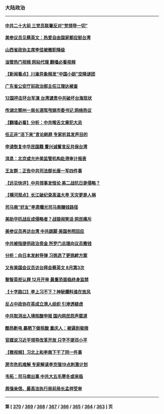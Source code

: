 ### 大陆政治
---
#### [中共二十大前 三党员联署反对“党领导一切”](../../pages/ncid277/n13810399.md?08262045) 
#### [美参议员见蔡英文：热爱自由国家都应挺台湾](../../pages/ncid277/n13810597.md?08262045) 
#### [山西省政协主席李佳被撤职降级](../../pages/ncid277/n13810639.md?08262045) 
#### [油管热门视频 网站代理 翻墙必看视频](http://209.222.30.114:81/youtube.html?08262045)
#### [【新闻看点】川渝异象频发“中国小姐”空降谜团](../../pages/ncid277/n13810278.md?08262045) 
#### [广东省公安厅前政治部主任江理达被查](../../pages/ncid277/n13810517.md?08262045) 
#### [12国抨击环台军演 台湾谴责中共破坏台海现状](../../pages/ncid277/n13810397.md?08262045) 
#### [传湖北鄂州一局长酒驾甩锅市委书记 网络热议](../../pages/ncid277/n13810409.md?08262045) 
#### [【翻墙必看】分析：中共喉舌文章犯大忌](../../pages/ncid277/n13810445.md?08262045) 
#### [任正非“活下来”言论刷屏 专家析其发声目的](../../pages/ncid277/n13810403.md?08262045) 
#### [申请恢复中华民国籍 曹兴诚誓言反共保台湾](../../pages/ncid277/n13810344.md?08262045) 
#### [消息：北京或允许美监管机构赴港审计报表](../../pages/ncid277/n13810238.md?08262045) 
#### [王友群：正告中共司法部长唐一军四件事](../../pages/ncid277/n13810266.md?08262045) 
#### [【远见快评】中共领事发怪论 美二战抗日是侵略？](../../pages/ncid277/n13810307.md?08262045) 
#### [【横河观点】长江破纪录高温大旱 天灾更是人祸](../../pages/ncid277/n13810280.md?08262045) 
#### [司马南“好友”李肃曝光司马南赚钱路径](../../pages/ncid277/n13810232.md?08262045) 
#### [美助华抗战反成侵略者？战狼闹笑话 网民痛斥](../../pages/ncid277/n13810107.md?08262045) 
#### [美参议员再访台湾 中共跳脚 美国务院回应](../../pages/ncid277/n13810196.md?08262045) 
#### [中共被指提供政治资金 所罗门总理向议员撒钱](../../pages/ncid277/n13810139.md?08262045) 
#### [分析：向日本发射导弹 习挑选了更挑衅方案](../../pages/ncid277/n13809384.md?08262045) 
#### [又有美国会议员访台拜会蔡英文 8月第3次](../../pages/ncid277/n13810061.md?08262045) 
#### [黎智英拒认罪 12月开审 最重恐面临终身监禁](../../pages/ncid277/n13810175.md?08262045) 
#### [【十字路口】李上习不下？神秘爆料谁在放风](../../pages/ncid277/n13809946.md?08262045) 
#### [反占中政协在英成立港人组织 引渗透疑虑](../../pages/ncid277/n13810150.md?08262045) 
#### [中共取消出入境核酸申报 国内网民怨声载道](../../pages/ncid277/n13810120.md?08262045) 
#### [酷热断电 暴晒下做核酸 重庆人：被逼到极限](../../pages/ncid277/n13810046.md?08262045) 
#### [官媒说习近平领导改革开放 只字不提邓小平](../../pages/ncid277/n13810026.md?08262045) 
#### [【微视频】习北上和李南下干了同一件事](../../pages/ncid277/n13809886.md?08262045) 
#### [房市危机难解 专家解读李克强19点刺激计划](../../pages/ncid277/n13809893.md?08262045) 
#### [韦拓：司马南出事 中共大五毛寒冬或来临](../../pages/ncid277/n13809452.md?08262045) 
#### [周强亲信、最高法执行局前局长孟祥受审](../../pages/ncid277/n13809767.md?08262045) 

---
#### 第 [ [370](./370.md?08262045) / [369](./369.md?08262045) / [368](./368.md?08262045) / [367](./367.md?08262045) / [366](./366.md?08262045) / [365](./365.md?08262045) / [364](./364.md?08262045) / [363](./363.md?08262045) ] 页
